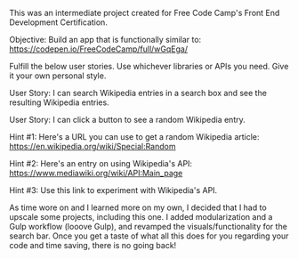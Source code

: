This was an intermediate project created for Free Code Camp's Front End Development Certification.

Objective: Build an app that is functionally similar to: https://codepen.io/FreeCodeCamp/full/wGqEga/

Fulfill the below user stories. Use whichever libraries or APIs you need. Give it your own personal style.

User Story: I can search Wikipedia entries in a search box and see the resulting Wikipedia entries.

User Story: I can click a button to see a random Wikipedia entry.

Hint #1: Here's a URL you can use to get a random Wikipedia article: https://en.wikipedia.org/wiki/Special:Random

Hint #2: Here's an entry on using Wikipedia's API: https://www.mediawiki.org/wiki/API:Main_page

Hint #3: Use this link to experiment with Wikipedia's API.

As time wore on and I learned more on my own, I decided that I had to upscale some projects, including this one. I added modularization and a Gulp workflow (looove Gulp), and revamped the visuals/functionality for the search bar. Once you get a taste of what all this does for you regarding your code and time saving, there is no going back!
